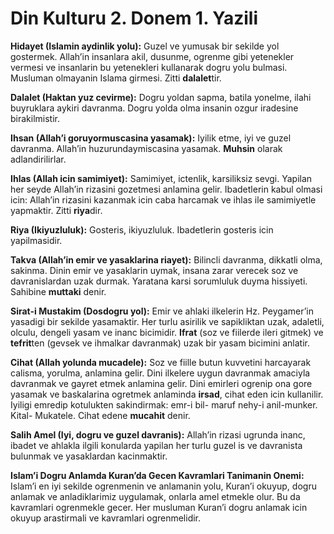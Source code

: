 # Din Kulturu 2. Donem 1. Yazili

**Hidayet (Islamin aydinlik yolu):** Guzel ve yumusak bir sekilde yol gostermek. Allah’in insanlara akil, dusunme, ogrenme gibi yetenekler vermesi ve insanlarin bu yetenekleri kullanarak dogru yolu bulmasi. Musluman olmayanin Islama girmesi. Zitti **dalalet**tir.

**Dalalet (Haktan yuz cevirme):** Dogru yoldan sapma, batila yonelme, ilahi buyruklara aykiri davranma. Dogru yolda olma insanin ozgur iradesine birakilmistir.

**Ihsan (Allah’i goruyormuscasina yasamak):** Iyilik etme, iyi ve guzel davranma. Allah’in huzurundaymiscasina yasamak. **Muhsin** olarak adlandirilirlar.

**Ihlas (Allah icin samimiyet):** Samimiyet, ictenlik, karsiliksiz sevgi. Yapilan her seyde Allah’in rizasini gozetmesi anlamina gelir. Ibadetlerin kabul olmasi icin: Allah’in rizasini kazanmak icin caba harcamak ve ihlas ile samimiyetle yapmaktir. Zitti **riya**dir.

**Riya (Ikiyuzluluk):** Gosteris, ikiyuzluluk. Ibadetlerin gosteris icin yapilmasidir.

**Takva (Allah’in emir ve yasaklarina riayet):** Bilincli davranma, dikkatli olma, sakinma. Dinin emir ve yasaklarin uymak, insana zarar verecek soz ve davranislardan uzak durmak. Yaratana karsi sorumluluk duyma hissiyeti. Sahibine **muttaki** denir.

**Sirat-i Mustakim (Dosdogru yol):** Emir ve ahlaki ilkelerin Hz. Peygamer’in yasadigi bir sekilde yasamaktir. Her turlu asirilik ve sapikliktan uzak, adaletli, olculu, dengeli yasam ve inanc bicimidir. **Ifrat** (soz ve fiilerde ileri gitmek) ve **tefrit**ten (gevsek ve ihmalkar davranmak) uzak bir yasam bicimini anlatir.

**Cihat (Allah yolunda mucadele):** Soz ve fiille butun kuvvetini harcayarak calisma, yorulma, anlamina gelir. Dini ilkelere uygun davranmak amaciyla davranmak ve gayret etmek anlamina gelir. Dini emirleri ogrenip ona gore yasamak ve baskalarina ogretmek anlaminda **irsad**, cihat eden icin kullanilir. Iyiligi emredip kotulukten sakindirmak: emr-i bil- maruf nehy-i anil-munker. Kital- Mukatele. Cihat edene **mucahit** denir.

**Salih Amel (Iyi, dogru ve guzel davranis):** Allah’in rizasi ugrunda inanc, ibadet ve ahlakla ilgili konularda yapilan her turlu guzel is ve davranista bulunmak ve yasaklardan kacinmaktir.

**Islam’i Dogru Anlamda Kuran’da Gecen Kavramlari Tanimanin Onemi:** Islam’i en iyi sekilde ogrenmenin ve anlamanin yolu, Kuran’i okuyup, dogru anlamak ve anladiklarimiz uygulamak, onlarla amel etmekle olur. Bu da kavramlari ogrenmekle gecer. Her musluman Kuran’i dogru anlamak icin okuyup arastirmali ve kavramlari ogrenmelidir.
